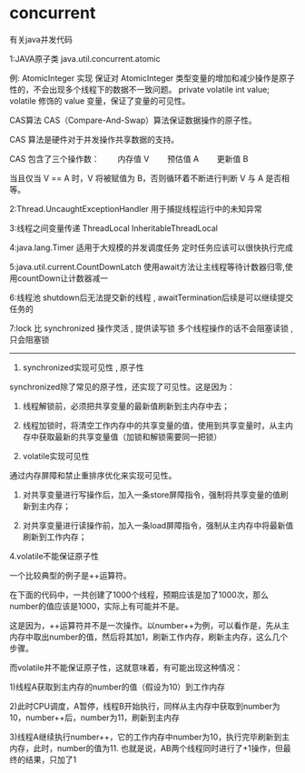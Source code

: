 # concurrent
有关java并发代码

1:JAVA原子类
java.util.concurrent.atomic

例: AtomicInteger 实现
保证对 AtomicInteger 类型变量的增加和减少操作是原子性的，不会出现多个线程下的数据不一致问题。
private volatile int value;
volatile 修饰的 value 变量，保证了变量的可见性。

CAS算法
CAS（Compare-And-Swap）算法保证数据操作的原子性。

CAS 算法是硬件对于并发操作共享数据的支持。

CAS 包含了三个操作数：
　　内存值 V
　　预估值 A
　　更新值 B

当且仅当 V == A 时，V 将被赋值为 B，否则循环着不断进行判断 V 与 A 是否相等。


2:Thread.UncaughtExceptionHandler 用于捕捉线程运行中的未知异常

3:线程之间变量传递 ThreadLocal InheritableThreadLocal 

4:java.lang.Timer 适用于大规模的并发调度任务 定时任务应该可以很快执行完成

5:java.util.current.CountDownLatch  使用await方法让主线程等待计数器归零,使用countDown让计数器减一

6:线程池 shutdown后无法提交新的线程 , awaitTermination后续是可以继续提交任务的

7:lock 比   synchronized 操作灵活 , 提供读写锁  多个线程操作的话不会阻塞读锁 , 只会阻塞锁





----------------------------------------
1. synchronized实现可见性 , 原子性

synchronized除了常见的原子性，还实现了可见性。这是因为：

1) 线程解锁前，必须把共享变量的最新值刷新到主内存中去；

2) 线程加锁时，将清空工作内存中的共享变量的值，使用到共享变量时，从主内存中获取最新的共享变量值（加锁和解锁需要同一把锁）

 

2. volatile实现可见性

通过内存屏障和禁止重排序优化来实现可见性。

1) 对共享变量进行写操作后，加入一条store屏障指令，强制将共享变量的值刷新到主内存；

2) 对共享变量进行读操作前，加入一条load屏障指令，强制从主内存中将最新值刷新到工作内存；

 

4.volatile不能保证原子性

一个比较典型的例子是++运算符。

在下面的代码中，一共创建了1000个线程，预期应该是加了1000次，那么number的值应该是1000，实际上有可能并不是。

这是因为，++运算符并不是一次操作。以number++为例，可以看作是，先从主内存中取出number的值，然后将其加1，刷新工作内存，刷新主内存，这么几个步骤。

而volatile并不能保证原子性，这就意味着，有可能出现这种情况：

1)线程A获取到主内存的number的值（假设为10）到工作内存

2)此时CPU调度，A暂停，线程B开始执行，同样从主内存中获取到number为10，number++后，number为11，刷新到主内存

3)线程A继续执行number++，它的工作内存中number为10，执行完毕刷新到主内存，此时，number的值为11. 也就是说，AB两个线程同时进行了+1操作，但最终的结果，只加了1

